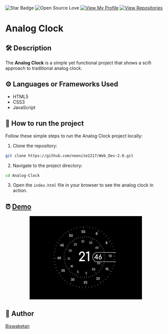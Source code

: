 ![Star Badge](https://img.shields.io/static/v1?label=%F0%9F%8C%9F&message=If%20Useful&style=style=flat&color=BC4E99)
![Open Source Love](https://badges.frapsoft.com/os/v1/open-source.svg?v=103)
[![View My Profile](https://img.shields.io/badge/View-My_Profile-green?logo=GitHub)](https://github.com/neonite2217)
[![View Repositories](https://img.shields.io/badge/View-My_Repositories-blue?logo=GitHub)](https://github.com/neonite2217?tab=repositories)

# Analog Clock

## 🛠️ Description

The **Analog Clock** is a simple yet functional project that shows a scifi approach to traditional analog clock.

## ⚙️ Languages or Frameworks Used

<ul>
    <li>HTML5</li>
    <li>CSS3</li>
    <li>JavaScript</li>
</ul>

## 🌟 How to run the project

Follow these simple steps to run the Analog Clock project locally:

1. Clone the repository:

```sh
git clone https://github.com/neonite2217/Web_Dev-2.0.git
```

2. Navigate to the project directory:

```sh
cd Analog-Clock
```

3. Open the `index.html` file in your browser to see the analog clock in action.

## ⏰ [Demo](https://wdpclock.vercel.app/)
<p align="center">
<img src="image.png" width=70% height=70%>

## 🤖 Author

[Biswaketan](https://github.com/neonite2217/)
